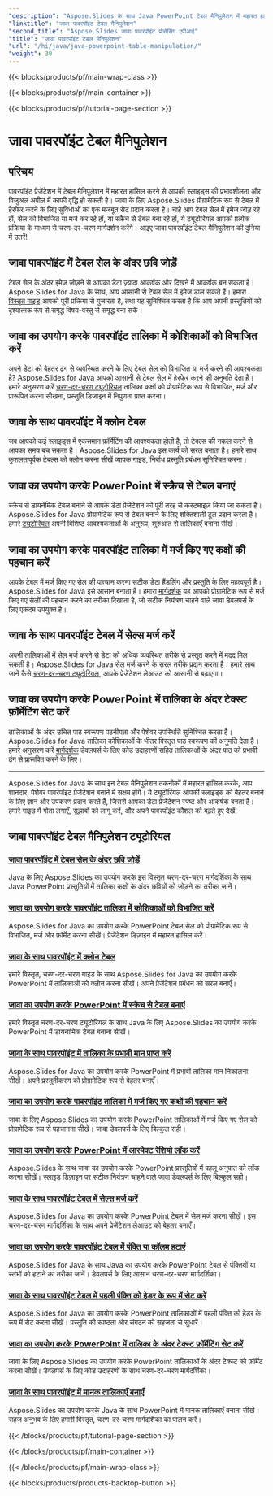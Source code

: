 ```yaml
---
"description": "Aspose.Slides के साथ Java PowerPoint टेबल मैनिपुलेशन में महारत हासिल करें। हमारे विस्तृत चरण-दर-चरण ट्यूटोरियल के माध्यम से छवियाँ जोड़ना, सेल विभाजित करना, टेबल बनाना और बहुत कुछ सीखें।"
"linktitle": "जावा पावरपॉइंट टेबल मैनिपुलेशन"
"second_title": "Aspose.Slides जावा पावरपॉइंट प्रोसेसिंग एपीआई"
"title": "जावा पावरपॉइंट टेबल मैनिपुलेशन"
"url": "/hi/java/java-powerpoint-table-manipulation/"
"weight": 30
---
```


{{< blocks/products/pf/main-wrap-class >}}

{{< blocks/products/pf/main-container >}}

{{< blocks/products/pf/tutorial-page-section >}}

# जावा पावरपॉइंट टेबल मैनिपुलेशन

## परिचय

पावरपॉइंट प्रेजेंटेशन में टेबल मैनिपुलेशन में महारत हासिल करने से आपकी स्लाइड्स की प्रभावशीलता और विज़ुअल अपील में काफी वृद्धि हो सकती है। जावा के लिए Aspose.Slides प्रोग्रामेटिक रूप से टेबल में हेरफेर करने के लिए सुविधाओं का एक मजबूत सेट प्रदान करता है। चाहे आप टेबल सेल में इमेज जोड़ रहे हों, सेल को विभाजित या मर्ज कर रहे हों, या स्क्रैच से टेबल बना रहे हों, ये ट्यूटोरियल आपको प्रत्येक प्रक्रिया के माध्यम से चरण-दर-चरण मार्गदर्शन करेंगे। आइए जावा पावरपॉइंट टेबल मैनिपुलेशन की दुनिया में उतरें!

## जावा पावरपॉइंट में टेबल सेल के अंदर छवि जोड़ें
टेबल सेल के अंदर इमेज जोड़ने से आपका डेटा ज़्यादा आकर्षक और दिखने में आकर्षक बन सकता है। Aspose.Slides for Java के साथ, आप आसानी से टेबल सेल में इमेज डाल सकते हैं। हमारा [विस्तृत गाइड](./add-image-inside-table-cells-java-powerpoint/) आपको पूरी प्रक्रिया से गुजारता है, तथा यह सुनिश्चित करता है कि आप अपनी प्रस्तुतियों को दृश्यात्मक रूप से समृद्ध विषय-वस्तु से समृद्ध बना सकें।

## जावा का उपयोग करके पावरपॉइंट तालिका में कोशिकाओं को विभाजित करें
अपने डेटा को बेहतर ढंग से व्यवस्थित करने के लिए टेबल सेल को विभाजित या मर्ज करने की आवश्यकता है? Aspose.Slides for Java आपको आसानी से टेबल सेल में हेरफेर करने की अनुमति देता है। हमारे अनुसरण करें [चरण-दर-चरण ट्यूटोरियल](./split-cells-powerpoint-table-java/) तालिका कक्षों को प्रोग्रामेटिक रूप से विभाजित, मर्ज और प्रारूपित करना सीखना, प्रस्तुति डिजाइन में निपुणता प्राप्त करना।

## जावा के साथ पावरपॉइंट में क्लोन टेबल
जब आपको कई स्लाइड्स में एकसमान फ़ॉर्मेटिंग की आवश्यकता होती है, तो टेबल्स की नकल करने से आपका समय बच सकता है। Aspose.Slides for Java इस कार्य को सरल बनाता है। हमारे साथ कुशलतापूर्वक टेबल्स को क्लोन करना सीखें [व्यापक गाइड](./clone-table-powerpoint-java/), निर्बाध प्रस्तुति प्रबंधन सुनिश्चित करना।

## जावा का उपयोग करके PowerPoint में स्क्रैच से टेबल बनाएं
स्क्रैच से डायनेमिक टेबल बनाने से आपके डेटा प्रेजेंटेशन को पूरी तरह से कस्टमाइज़ किया जा सकता है। Aspose.Slides for Java प्रोग्रामेटिक रूप से टेबल बनाने के लिए शक्तिशाली टूल प्रदान करता है। हमारे [ट्यूटोरियल](./create-table-from-scratch-powerpoint-java/) अपनी विशिष्ट आवश्यकताओं के अनुरूप, शुरुआत से तालिकाएँ बनाना सीखें।

## जावा का उपयोग करके पावरपॉइंट तालिका में मर्ज किए गए कक्षों की पहचान करें
आपके टेबल में मर्ज किए गए सेल की पहचान करना सटीक डेटा हैंडलिंग और प्रस्तुति के लिए महत्वपूर्ण है। Aspose.Slides for Java इसे आसान बनाता है। हमारा [मार्गदर्शक](./identify-merged-cells-powerpoint-table-java/) यह आपको प्रोग्रामेटिक रूप से मर्ज किए गए सेलों की पहचान करने का तरीका दिखाता है, जो सटीक नियंत्रण चाहने वाले जावा डेवलपर्स के लिए एकदम उपयुक्त है।

## जावा के साथ पावरपॉइंट टेबल में सेल्स मर्ज करें
अपनी तालिकाओं में सेल मर्ज करने से डेटा को अधिक व्यवस्थित तरीके से प्रस्तुत करने में मदद मिल सकती है। Aspose.Slides for Java सेल मर्ज करने के सरल तरीके प्रदान करता है। हमारे साथ जानें कैसे [चरण-दर-चरण ट्यूटोरियल](./merge-cells-powerpoint-table-java/), आपके प्रेजेंटेशन लेआउट को आसानी से बढ़ाएगा।

## जावा का उपयोग करके PowerPoint में तालिका के अंदर टेक्स्ट फ़ॉर्मेटिंग सेट करें
तालिकाओं के अंदर उचित पाठ स्वरूपण पठनीयता और पेशेवर उपस्थिति सुनिश्चित करता है। Aspose.Slides for Java तालिका कोशिकाओं के भीतर विस्तृत पाठ स्वरूपण की अनुमति देता है। हमारे अनुसरण करें [मार्गदर्शक](./set-text-formatting-inside-table-powerpoint-java/) डेवलपर्स के लिए कोड उदाहरणों सहित तालिकाओं के अंदर पाठ को प्रभावी ढंग से प्रारूपित करने के लिए।

---

Aspose.Slides for Java के साथ इन टेबल मैनिपुलेशन तकनीकों में महारत हासिल करके, आप शानदार, पेशेवर पावरपॉइंट प्रेजेंटेशन बनाने में सक्षम होंगे। ये ट्यूटोरियल आपकी स्लाइड्स को बेहतर बनाने के लिए ज्ञान और उपकरण प्रदान करते हैं, जिससे आपका डेटा प्रेजेंटेशन स्पष्ट और आकर्षक बनता है। हमारे गाइड में गोता लगाएँ, सुझावों को लागू करें, और अपने पावरपॉइंट कौशल को बढ़ते हुए देखें!
## जावा पावरपॉइंट टेबल मैनिपुलेशन ट्यूटोरियल
### [जावा पावरपॉइंट में टेबल सेल के अंदर छवि जोड़ें](./add-image-inside-table-cells-java-powerpoint/)
Java के लिए Aspose.Slides का उपयोग करके इस विस्तृत चरण-दर-चरण मार्गदर्शिका के साथ Java PowerPoint प्रस्तुतियों में तालिका कक्षों के अंदर छवियों को जोड़ने का तरीका जानें।
### [जावा का उपयोग करके पावरपॉइंट तालिका में कोशिकाओं को विभाजित करें](./split-cells-powerpoint-table-java/)
Aspose.Slides for Java का उपयोग करके PowerPoint टेबल सेल को प्रोग्रामेटिक रूप से विभाजित, मर्ज और फ़ॉर्मेट करना सीखें। प्रेजेंटेशन डिज़ाइन में महारत हासिल करें।
### [जावा के साथ पावरपॉइंट में क्लोन टेबल](./clone-table-powerpoint-java/)
हमारे विस्तृत, चरण-दर-चरण गाइड के साथ Aspose.Slides for Java का उपयोग करके PowerPoint में तालिकाओं को क्लोन करना सीखें। अपने प्रेजेंटेशन प्रबंधन को सरल बनाएँ।
### [जावा का उपयोग करके PowerPoint में स्क्रैच से टेबल बनाएं](./create-table-from-scratch-powerpoint-java/)
हमारे विस्तृत चरण-दर-चरण ट्यूटोरियल के साथ Java के लिए Aspose.Slides का उपयोग करके PowerPoint में डायनामिक टेबल बनाना सीखें।
### [जावा के साथ पावरपॉइंट में तालिका के प्रभावी मान प्राप्त करें](./get-effective-values-table-powerpoint-java/)
Aspose.Slides for Java का उपयोग करके PowerPoint में प्रभावी तालिका मान निकालना सीखें। अपने प्रस्तुतीकरण को प्रोग्रामेटिक रूप से बेहतर बनाएँ।
### [जावा का उपयोग करके पावरपॉइंट तालिका में मर्ज किए गए कक्षों की पहचान करें](./identify-merged-cells-powerpoint-table-java/)
जावा के लिए Aspose.Slides का उपयोग करके PowerPoint तालिकाओं में मर्ज किए गए सेल को प्रोग्रामेटिक रूप से पहचानना सीखें। जावा डेवलपर्स के लिए बिल्कुल सही।
### [जावा का उपयोग करके PowerPoint में आस्पेक्ट रेशियो लॉक करें](./lock-aspect-ratio-powerpoint-java/)
Aspose.Slides के साथ जावा का उपयोग करके PowerPoint प्रस्तुतियों में पहलू अनुपात को लॉक करना सीखें। स्लाइड डिज़ाइन पर सटीक नियंत्रण चाहने वाले जावा डेवलपर्स के लिए बिल्कुल सही।
### [जावा के साथ पावरपॉइंट टेबल में सेल्स मर्ज करें](./merge-cells-powerpoint-table-java/)
Aspose.Slides for Java का उपयोग करके PowerPoint टेबल में सेल मर्ज करना सीखें। इस चरण-दर-चरण मार्गदर्शिका के साथ अपने प्रेजेंटेशन लेआउट को बेहतर बनाएँ।
### [जावा का उपयोग करके पावरपॉइंट टेबल में पंक्ति या कॉलम हटाएं](./remove-row-column-powerpoint-table-java/)
Aspose.Slides for Java के साथ Java का उपयोग करके PowerPoint टेबल से पंक्तियों या स्तंभों को हटाने का तरीका जानें। डेवलपर्स के लिए आसान चरण-दर-चरण मार्गदर्शिका।
### [जावा के साथ पावरपॉइंट टेबल में पहली पंक्ति को हेडर के रूप में सेट करें](./set-first-row-header-powerpoint-table-java/)
Aspose.Slides for Java का उपयोग करके PowerPoint तालिकाओं में पहली पंक्ति को हेडर के रूप में सेट करना सीखें। प्रस्तुति की स्पष्टता और संगठन को सहजता से सुधारें।
### [जावा का उपयोग करके PowerPoint में तालिका के अंदर टेक्स्ट फ़ॉर्मेटिंग सेट करें](./set-text-formatting-inside-table-powerpoint-java/)
जावा के लिए Aspose.Slides का उपयोग करके PowerPoint तालिकाओं के अंदर टेक्स्ट को फ़ॉर्मेट करना सीखें। डेवलपर्स के लिए कोड उदाहरणों के साथ चरण-दर-चरण मार्गदर्शिका।
### [जावा के साथ पावरपॉइंट में मानक तालिकाएँ बनाएँ](./create-standard-tables-powerpoint-java/)
Aspose.Slides का उपयोग करके Java के साथ PowerPoint में मानक तालिकाएँ बनाना सीखें। सहज अनुभव के लिए हमारी विस्तृत, चरण-दर-चरण मार्गदर्शिका का पालन करें।

{{< /blocks/products/pf/tutorial-page-section >}}

{{< /blocks/products/pf/main-container >}}

{{< /blocks/products/pf/main-wrap-class >}}

{{< blocks/products/products-backtop-button >}}